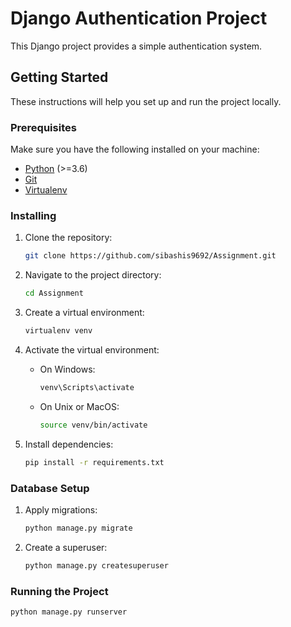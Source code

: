 # Django Authentication Project

This Django project provides a simple authentication system.

## Getting Started

These instructions will help you set up and run the project locally.

### Prerequisites

Make sure you have the following installed on your machine:

- [Python](https://www.python.org/downloads/) (>=3.6)
- [Git](https://git-scm.com/book/en/v2/Getting-Started-Installing-Git)
- [Virtualenv](https://pypi.org/project/virtualenv/)

### Installing

1. Clone the repository:

    ```bash
    git clone https://github.com/sibashis9692/Assignment.git
    ```

2. Navigate to the project directory:

    ```bash
    cd Assignment
    ```

3. Create a virtual environment:

    ```bash
    virtualenv venv
    ```

4. Activate the virtual environment:

    - On Windows:

        ```bash
        venv\Scripts\activate
        ```

    - On Unix or MacOS:

        ```bash
        source venv/bin/activate
        ```

5. Install dependencies:

    ```bash
    pip install -r requirements.txt
    ```

### Database Setup

1. Apply migrations:

    ```bash
    python manage.py migrate
    ```

2. Create a superuser:

    ```bash
    python manage.py createsuperuser
    ```

### Running the Project

```bash
python manage.py runserver
